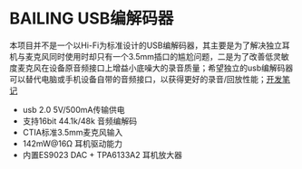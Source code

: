 # BAILING USB编解码器

本项目并不是一个以Hi-Fi为标准设计的USB编解码器，其主要是为了解决独立耳机与麦克风同时使用时却只有一个3.5mm插口的尴尬问题，二是为了改善低灵敏度麦克风在设备原音频接口上增益小底噪大的录音质量；希望独立的usb编解码器可以替代电脑或手机设备自带的音频接口，以获得更好的录音/回放性能；[开发笔记](开发笔记.md)

* usb 2.0 5V/500mA传输供电
* 支持16bit 44.1k/48k 音频编解码
* CTIA标准3.5mm麦克风输入
* 142mW@16Ω 耳机驱动能力
* 内置ES9023 DAC + TPA6133A2 耳机放大器